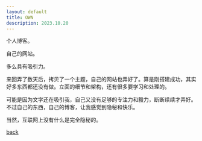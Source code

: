 ```yaml
---
layout: default
title: OWN
description: 2023.10.20
---
```


个人博客。

自己的网站。

多么具有吸引力。

来回弄了数天后，拷贝了一个主题，自己的网站也弄好了。算是刚搭建成功，其实好多东西都还没有做。立面的细节和架构，还有很多要学习和处理的。

可能是因为文字还在吸引我，自己又没有足够的专注力和毅力，断断续续才弄好。不过自己的东西，自己的博客，让我感觉到隐秘和快乐。

当然，互联网上没有什么是完全隐秘的。

[back](../)
